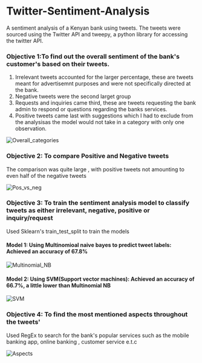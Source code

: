 # Twitter-Sentiment-Analysis
A sentiment analysis of a Kenyan bank using tweets. The tweets were sourced using the Twitter API and tweepy, a python library for accessing the twitter API.

### Objective 1:To find out the overall sentiment of the bank's customer's based on their tweets.

1. Irrelevant tweets accounted for the larger percentage, these are tweets meant for advertisemnt purposes and were not specifically directed at the bank.
2. Negative tweets were the second larget group
3. Requests and inquiries came third, these are tweets requesting the bank admin to respond or questions regarding the banks services.
4. Positive tweets came last with suggestions which I had to exclude from the analysisas the model would not take in a category with only one observation.

![Overall_categories](https://user-images.githubusercontent.com/90700143/161418549-6203c118-e4a7-49c3-aad4-72b94eed94bb.png)


### Objective 2: To compare Positive and Negative tweets
The comparison was quite large , with positive tweets not amounting to even half of the negative tweets


![Pos_vs_neg](https://user-images.githubusercontent.com/90700143/161418594-c3a11f81-c995-4759-b42e-b4dd4318a4c0.png)


### Objective 3: To train the sentiment analysis model to classify tweets as either irrelevant, negative, positive or inquiry/request
Used Sklearn's train_test_split to train the models

#### Model 1: Using Multinomioal naive bayes to predict tweet labels: Achieved an accuracy of 67.8%

![Multinomial_NB](https://user-images.githubusercontent.com/90700143/161418857-9eb599d7-12be-44f3-906b-49880a7d5996.png)


#### Model 2: Using SVM(Support vector machines): Achieved an accuracy of 66.7%, a little lower than Multinomial NB

![SVM](https://user-images.githubusercontent.com/90700143/161418976-8b520e44-0064-4128-8b90-6ebdebee420c.png)

### Objective 4: To find the most mentioned aspects throughout the tweets'
Used RegEx to search for the bank's popular services such as the mobile banking app, online banking , customer service e.t.c

![Aspects](https://user-images.githubusercontent.com/90700143/161419186-eb7b978e-64b7-4fae-8185-7570627bc4be.png)

